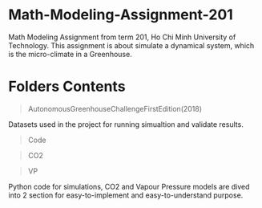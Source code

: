 # Math-Modeling-Assignment-201
 Math Modeling Assignment from term 201, Ho Chi Minh University of Technology. This assignment is about simulate a dynamical system, which is the micro-climate in a Greenhouse.

# Folders Contents
 >AutonomousGreenhouseChallengeFirstEdition(2018)
 
 Datasets used in the project for running simualtion and validate results.
 
 >Code
 
 > CO2
 
 > VP
 
 Python code for simulations, CO2 and Vapour Pressure models are dived into 2 section for easy-to-implement and easy-to-understand purpose.
